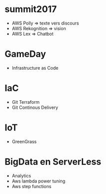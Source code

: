 # summit2017
* AWS Polly => texte vers discours
* AWS Rekognition => vision
* AWS Lex => Chatbot

# GameDay
* Infrastructure as Code

# IaC
* Git Terraform 
* Git Continous Delivery

# IoT
* GreenGrass

# BigData en ServerLess
* Analytics
* Aws lambda power tuning
* Aws step functions
